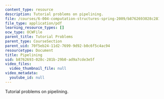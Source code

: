 ```yaml
---
content_type: resource
description: Tutorial problems on pipelining.
file: /courses/6-004-computation-structures-spring-2009/b8762693028c281b29b0ad9a7cde3e5f_MIT6004s09tutor09.pdf
file_type: application/pdf
learning_resource_types: []
ocw_type: OCWFile
parent_title: Tutorial Problems
parent_type: CourseSection
parent_uid: 70f5eb24-11d2-7699-9d92-b0c6f5c4ac94
resourcetype: Document
title: Pipelining
uid: b8762693-028c-281b-29b0-ad9a7cde3e5f
video_files:
  video_thumbnail_file: null
video_metadata:
  youtube_id: null
---
```

Tutorial problems on pipelining.

